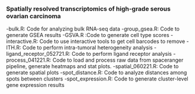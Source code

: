 ### Spatially resolved transcriptomics of high-grade serous ovarian carcinoma 

-bulk.R: Code for analyzing bulk RNA-seq data
-group_gsea.R: Code to generate GSEA results
-GSVA.R :Code to generate cell type scores
-interactive.R: Code to use interactive tools to get cell barcodes to remove
-ITH.R: Code to perform intra-tumoral heterogeneity analysis
-ligand_receptor_052721.R: Code to perform ligand receptor analysis
-process_041221.R: Code to load and process raw data from spaceranger pipeline, generate heatmaps and stat plots.
-spatial_060221.R: Code to generate spatial plots
-spot_distance.R: Code to analyze distances among spots between clusters
-spot_expression.R: Code to generate cluster-level gene expression results

